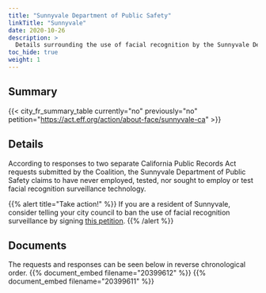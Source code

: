 ```yaml
---
title: "Sunnyvale Department of Public Safety"
linkTitle: "Sunnyvale"
date: 2020-10-26
description: >
  Details surrounding the use of facial recognition by the Sunnyvale Department of Public Safety.
toc_hide: true
weight: 1
---
```

## Summary
{{< city_fr_summary_table currently="no" previously="no" petition="https://act.eff.org/action/about-face/sunnyvale-ca" >}}

## Details 
According to responses to two separate California Public Records Act requests submitted by the Coalition, the Sunnyvale Department of Public Safety claims to have never employed, tested, nor sought to employ or test facial recognition surveillance technology.

{{% alert title="Take action!" %}}
If you are a resident of Sunnyvale, consider telling your city council to ban the use of facial recognition surveillance by signing [this petition](https://act.eff.org/action/about-face/sunnyvale-ca).
{{% /alert %}}

## Documents
The requests and responses can be seen below in reverse chronological order.
{{% document_embed filename="20399612" %}}
{{% document_embed filename="20399611" %}}

